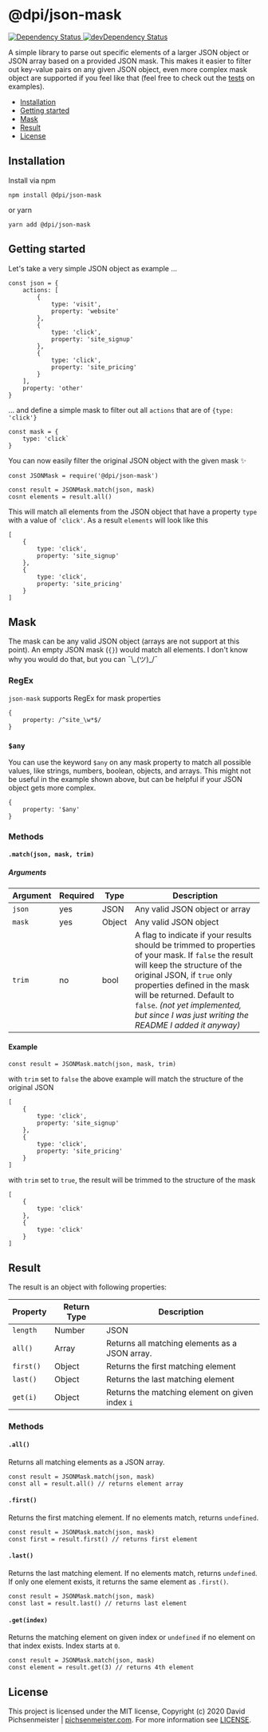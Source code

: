 # @dpi/json-mask

<a href="https://david-dm.org/pichsenmeister/json-mask">
    <img src="https://david-dm.org/pichsenmeister/json-mask.svg" alt="Dependency Status" />
</a>
<a href="https://david-dm.org/pichsenmeister/json-mask#info=devDependencies">
    <img src="https://david-dm.org/pichsenmeister/json-mask/dev-status.svg" alt="devDependency Status" />
</a>


A simple library to parse out specific elements of a larger JSON object or JSON array based on a provided JSON mask. This makes it easier to filter out key-value pairs on any given JSON object, even more complex mask object are supported if you feel like that (feel free to check out the [tests](test/index.test.js) on examples).

* [Installation](#installation)
* [Getting started](#getting-started)
* [Mask](#mask)
* [Result](#result)
* [License](#license)

## Installation

Install via npm

```
npm install @dpi/json-mask
```

or yarn

```
yarn add @dpi/json-mask
```

## Getting started

Let's take a very simple JSON object as example ...
```
const json = {
    actions: [
        {
            type: 'visit',
            property: 'website'
        },
        {
            type: 'click',
            property: 'site_signup'
        },
        {
            type: 'click',
            property: 'site_pricing'
        }
    ],
    property: 'other'
}
```

... and define a simple mask to filter out all `actions` that are of `{type: 'click'}`
```
const mask = {
    type: 'click`
}
```

You can now easily filter the original JSON object with the given mask ✨

```
const JSONMask = require('@dpi/json-mask')

const result = JSONMask.match(json, mask)
cosnt elements = result.all()
```

This will match all elements from the JSON object that have a property `type` with a value of `'click'`. As a result `elements` will look like this

```
[
    {
        type: 'click',
        property: 'site_signup'
    },
    {
        type: 'click',
        property: 'site_pricing'
    }
]
```

## Mask

The mask can be any valid JSON object (arrays are not support at this point). An empty JSON mask (`{}`) would match all elements. I don't know why you would do that, but you can ¯\\\_(ツ)\_/¯


### RegEx

`json-mask` supports RegEx for mask properties

```
{
    property: /^site_\w*$/
}
```

### `$any`

You can use the keyword `$any` on any mask property to match all possible values, like strings, numbers, boolean, objects, and arrays. This might not be useful in the example shown above, but can be helpful if your JSON object gets more complex.

```
{
    property: '$any'
}
```

### Methods

#### `.match(json, mask, trim)`

##### Arguments

| Argument | Required | Type | Description |
| -------- | -------- | ---- | ----------- |
| `json`   | yes      | JSON | Any valid JSON object or array |
| `mask`   | yes      | Object | Any valid JSON object |
| `trim`   | no       | bool | A flag to indicate if your results should be trimmed to properties of your mask. If `false` the result will keep the structure of the original JSON, if `true` only properties defined in the mask will be returned. Default to `false`. _(not yet implemented, but since I was just writing the README I added it anyway)_ |

#### Example 

```
const result = JSONMask.match(json, mask, trim)
```

with `trim` set to `false` the above example will match the structure of the original JSON

```
[
    {
        type: 'click',
        property: 'site_signup'
    },
    {
        type: 'click',
        property: 'site_pricing'
    }
]
```

with `trim` set to `true`, the result will be trimmed to the structure of the mask

```
[
    {
        type: 'click'
    },
    {
        type: 'click'
    }
]
```

## Result

The result is an object with following properties:

| Property  | Return Type | Description |
| --------- | -------- | --------- |
| `length`  | Number   | JSON |
| `all()`   | Array    | Returns all matching elements as a JSON array. |
| `first()` | Object   | Returns the first matching element |
| `last()`  | Object   | Returns the last matching element |
| `get(i)`  | Object   | Returns the matching element on given index `i` |

### Methods

#### `.all()`

Returns all matching elements as a JSON array.

```
const result = JSONMask.match(json, mask)
const all = result.all() // returns element array
```

#### `.first()`

Returns the first matching element. If no elements match, returns `undefined`.

```
const result = JSONMask.match(json, mask)
const first = result.first() // returns first element
```

#### `.last()`

Returns the last matching element. If no elements match, returns `undefined`. If only one element exists, it returns the same element as `.first()`.

```
const result = JSONMask.match(json, mask)
const last = result.last() // returns last element
```

#### `.get(index)`

Returns the matching element on given index or `undefined` if no element on that index exists. Index starts at `0`.

```
const result = JSONMask.match(json, mask)
const element = result.get(3) // returns 4th element
```

## License

This project is licensed under the MIT license, Copyright (c) 2020 David Pichsenmeister | [pichsenmeister.com](https://pichsenmeister.com). For more information see [LICENSE](LICENSE).